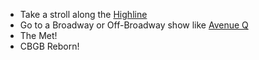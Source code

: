  * Take a stroll along the [Highline](http://www.yelp.com/biz/the-high-line-new-york)
 * Go to a Broadway or Off-Broadway show like [Avenue Q](http://www.yelp.com/biz/avenue-q-new-york)
 * The Met!
 * CBGB Reborn!
